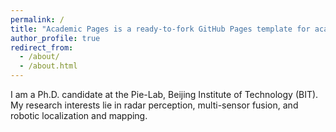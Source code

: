 ```yaml
---
permalink: /
title: "Academic Pages is a ready-to-fork GitHub Pages template for academic personal websites"
author_profile: true
redirect_from: 
  - /about/
  - /about.html
---
```


I am a Ph.D. candidate at the Pie-Lab, Beijing Institute of Technology (BIT). My research interests lie in radar perception, multi-sensor fusion, and robotic localization and mapping. 
